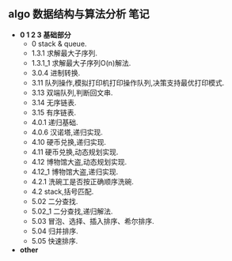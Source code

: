 ## algo 数据结构与算法分析 笔记

- **0 1 2 3 基础部分**
    - 0 stack & queue.
    - 1.3.1 求解最大子序列.
    - 1.3.1_1 求解最大子序列O(n)解法.
    - 3.0.4 进制转换.
    - 3.11 队列操作,模拟打印机打印操作队列,决策支持最优打印模式.
    - 3.13 双端队列,判断回文串.
    - 3.14 无序链表.
    - 3.15 有序链表.
    - 4.0.1 递归基础.
    - 4.0.6 汉诺塔,递归实现.
    - 4.10 硬币兑换,递归实现.
    - 4.11 硬币兑换,动态规划实现.
    - 4.12 博物馆大盗,动态规划实现.
    - 4.12_1 博物馆大盗,递归实现.
    - 4.2.1 洗碗工是否按正确顺序洗碗.
    - 4.2 stack,括号匹配.
    - 5.02 二分查找.
    - 5.02_1 二分查找,递归解法.
    - 5.03 冒泡、选择、插入排序、希尔排序.
    - 5.04 归并排序.
    - 5.05 快速排序.
- **other**
